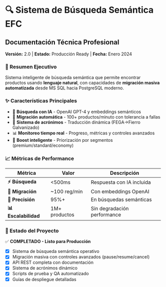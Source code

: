 # 🔍 Sistema de Búsqueda Semántica EFC
## Documentación Técnica Profesional

**Versión:** 2.0 | **Estado:** Producción Ready | **Fecha:** Enero 2024

### 🎯 Resumen Ejecutivo

Sistema inteligente de búsqueda semántica que permite encontrar productos usando **lenguaje natural**, con capacidades de **migración masiva automatizada** desde MS SQL hacia PostgreSQL moderno.

### ✨ Características Principales

- 🤖 **Búsqueda con IA** - OpenAI GPT-4 y embeddings semánticos
- 🚛 **Migración automática** - 100+ productos/minuto con tolerancia a fallas  
- 🔄 **Sistema de acrónimos** - Traducción dinámica (FEGA→Fierro Galvanizado)
- 📊 **Monitoreo tiempo real** - Progreso, métricas y controles avanzados
- 🎯 **Boost inteligente** - Priorización por segmentos (premium/standard/economy)

### 📈 Métricas de Performance

| Métrica | Valor | Descripción |
|---------|-------|-------------|
| **⚡ Búsqueda** | <500ms | Respuesta con IA incluida |
| **🚛 Migración** | ~100 reg/min | Con embeddings OpenAI |
| **🎯 Precisión** | 95%+ | En búsquedas semánticas |
| **📊 Escalabilidad** | 1M+ productos | Sin degradación performance |

### 🚀 Estado del Proyecto

✅ **COMPLETADO - Listo para Producción**

- [x] Sistema de búsqueda semántica operativo
- [x] Migración masiva con controles avanzados (pause/resume/cancel)  
- [x] API REST completa con documentación
- [x] Sistema de acrónimos dinámico
- [x] Scripts de prueba y QA automatizado
- [x] Guías de despliegue detalladas 